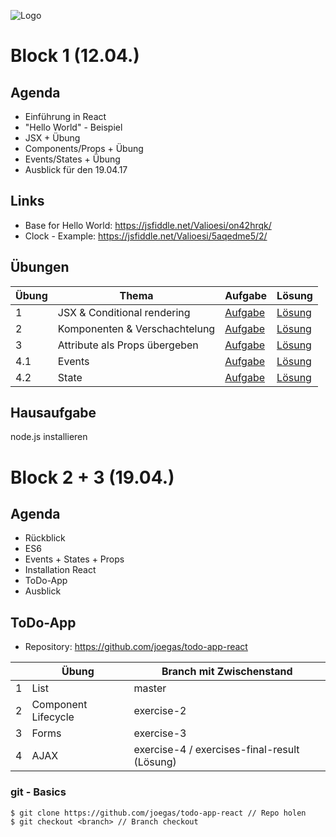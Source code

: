 ![Logo](http://i.imgur.com/3OYsAAY.jpg "React Logo")

# Block 1 (12.04.)

## Agenda

* Einführung in React
* "Hello World" - Beispiel
* JSX + Übung
* Components/Props + Übung
* Events/States + Übung
* Ausblick für den 19.04.17

## Links

* Base for Hello World: https://jsfiddle.net/Valioesi/on42hrqk/
* Clock - Example: https://jsfiddle.net/Valioesi/5aqedme5/2/

## Übungen

| Übung | Thema | Aufgabe | Lösung |
|-|-|-|-|
| 1 | JSX & Conditional rendering | [Aufgabe](https://jsfiddle.net/Valioesi/yzd2b3az/3/) | [Lösung](https://jsfiddle.net/Valioesi/2046oeh9/4/) |
| 2 | Komponenten & Verschachtelung | [Aufgabe](https://jsfiddle.net/waalzer/gvLy3mos/) | [Lösung](https://jsfiddle.net/waalzer/027yuLL9/) |
| 3 | Attribute als Props übergeben | [Aufgabe](https://jsfiddle.net/waalzer/yckvt9xn/) | [Lösung](https://jsfiddle.net/waalzer/udp0s8ma/) |
| 4.1 | Events | [Aufgabe](https://jsfiddle.net/joegas/4c5rokk2/) | [Lösung](https://jsfiddle.net/joegas/mvLvuph8/) |
| 4.2 | State | [Aufgabe](https://jsfiddle.net/joegas/mvLvuph8/) | [Lösung](https://jsfiddle.net/joegas/4f98r4ez/) |

## Hausaufgabe

node.js installieren


# Block 2 + 3 (19.04.)

## Agenda

* Rückblick
* ES6
* Events + States + Props
* Installation React
* ToDo-App
* Ausblick

## ToDo-App

* Repository: https://github.com/joegas/todo-app-react

| | Übung | Branch mit Zwischenstand |
|-|-|-|
| 1 | List | master |
| 2 | Component Lifecycle | exercise-2 |
| 3 | Forms | exercise-3 |
| 4 | AJAX | exercise-4 / exercises-final-result (Lösung) |

### git - Basics
```
$ git clone https://github.com/joegas/todo-app-react // Repo holen
$ git checkout <branch> // Branch checkout
```
